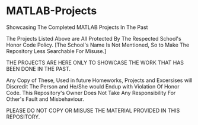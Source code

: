 # MATLAB-Projects
Showcasing The Completed MATLAB Projects In The Past

The Projects Listed Above are All Protected By The Respected School's Honor Code Policy. [The School's Name Is Not Mentioned, So to Make The Repository Less Searchable For Misuse.]

THE PROJECTS ARE HERE ONLY TO SHOWCASE THE WORK THAT HAS BEEN DONE IN THE PAST.

Any Copy of These, Used in future Homeworks, Projects and Excersises will Discredit The Person and He/She would Endup with Violation Of Honor Code. This Repository's Owner Does Not Take Any Responsibility For Other's Fault and Misbehaviour.

PLEASE DO NOT COPY OR MISUSE THE MATERIAL PROVIDED IN THIS REPOSITORY.
